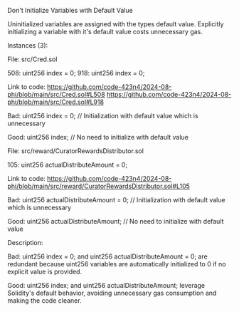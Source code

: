 Don't Initialize Variables with Default Value

Uninitialized variables are assigned with the types default value.
Explicitly initializing a variable with it's default value costs unnecessary gas.

Instances (3):

File: src/Cred.sol

508: uint256 index = 0;
918: uint256 index = 0;

Link to code: 
https://github.com/code-423n4/2024-08-phi/blob/main/src/Cred.sol#L508
https://github.com/code-423n4/2024-08-phi/blob/main/src/Cred.sol#L918

Bad:
uint256 index = 0;  // Initialization with default value which is unnecessary

Good: 
uint256 index; // No need to initialize with default value

File: src/reward/CuratorRewardsDistributor.sol

105: uint256 actualDistributeAmount = 0;

Link to code: 
https://github.com/code-423n4/2024-08-phi/blob/main/src/reward/CuratorRewardsDistributor.sol#L105

Bad:
uint256 actualDistributeAmount = 0; // Initialization with default value which is unnecessary

Good: 
uint256 actualDistributeAmount; // No need to initialize with default value

Description:

Bad: uint256 index = 0; and uint256 actualDistributeAmount = 0; are redundant because uint256 variables are automatically initialized to 0 if no explicit value is provided.

Good: uint256 index; and uint256 actualDistributeAmount; leverage Solidity's default behavior, avoiding unnecessary gas consumption and making the code cleaner.
